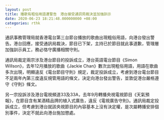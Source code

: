 ```yaml
---
layout: post
title: 播歌有粗俗用語遭警告　港台接受通訊局裁決並加強訓示
date: 2020-06-23 18:21:48.000000000 +08:00
categories: rthk
---
```


通訊事務管理局就香港電台第三台節台播放的歌曲出現粗俗用語，向港台發出警告。港台回應，接受通訊局裁決，節目已下架，主持已於節目就此事道歉，管理層加強訓示員工，務必恪守廣播相關守則。

通訊局裁定兩宗涉及港台節目的投訴成立，港台英語電台節目《Simon Willson》，去年12月播放的歌曲《Jackie Chan》數次出現粗俗用語，用語在歌曲多次出現，明顯違反《電台節目守則》規定，裁定投訴成立，考慮到港台電台節目不足兩年內第三度違反規管用語的條文，決定向港台發出警告，並敦促港台嚴格遵守《守則》條文。

另一宗投訴涉及港台電視頻道33及33A，去年9月轉播央視電視節目《天氣預報》，在節目含有某酒精品牌的植入式廣告，違反《電視廣告守則》。通訊局裁定投訴成立，但考慮到港台就該央視節目的內容基本上沒有決定權，是次屬轉播安排個別事件，決定不就此向港台施加懲處。
